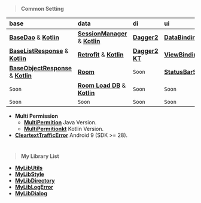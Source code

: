 > **Common Setting**

| base                                                                                                                                                                      | data                                                                                                                                                    | di                                                                     | ui                                                                         | utils                                                                                                                    |
|:--------------------------------------------------------------------------------------------------------------------------------------------------------------------------|:--------------------------------------------------------------------------------------------------------------------------------------------------------|:-----------------------------------------------------------------------|:---------------------------------------------------------------------------|:-------------------------------------------------------------------------------------------------------------------------|
| [**BaseDao**](https://github.com/gzeinnumer/MyBasePackage#basedao) & [**Kotlin**](https://github.com/gzeinnumer/MyBasePackageKT#basedao)                                  | [**SessionManager**](https://github.com/gzeinnumer/SessionManager) & [**Kotlin**](https://github.com/gzeinnumer/SessionManager_kt)                      | [**Dagger2**](https://github.com/gzeinnumer/TrainingDaggerPandec)      | [**DataBindingExample**](https://github.com/gzeinnumer/DataBindingExample) | [**Interceptor**](https://github.com/gzeinnumer/Interceptor) & [**Kotlin**](https://github.com/gzeinnumer/InterceptorKT) |
| [**BaseListResponse**](https://github.com/gzeinnumer/MyBasePackage#baselistresponse) & [**Kotlin**](https://github.com/gzeinnumer/MyBasePackageKT#baselistresponse)       | [**Retrofit**](https://github.com/gzeinnumer/RetrofitCRUD) & [**Kotlin**](https://github.com/gzeinnumer/BaseRetrofitkt)                                 | [**Dagger2 KT**](https://github.com/gzeinnumer/TrainingDaggerPandeckt) | [**ViewBindingExample**](https://github.com/gzeinnumer/ViewBindingExample) | `Soon`                                                                                                                   |
| [**BaseObjectResponse**](https://github.com/gzeinnumer/MyBasePackage#baseobjectresponse) & [**Kotlin**](https://github.com/gzeinnumer/MyBasePackageKT#baseobjectresponse) | [**Room**](https://github.com/gzeinnumer/AndroidJetpackRoom)                                                                                            | `Soon`                                                                 | [**StatusBarStyle**](https://github.com/gzeinnumer/StatusBarStyle)         | `Soon`                                                                                                                   |
| `Soon`                                                                                                                                                                    | [**Room Load DB**](https://github.com/gzeinnumer/ExternalRoomReadDbFromFile) & [**Kotlin**](https://github.com/gzeinnumer/ExternalRoomReadDbFromFilekt) | `Soon`                                                                 | `Soon`                                                                     | `Soon`                                                                                                                   |
| `Soon`                                                                                                                                                                    | `Soon`                                                                                                                                                  | `Soon`                                                                 | `Soon`                                                                     | `Soon`                                                                                                                   |

- **Multi Permission**
  - [**MultiPermition**](https://github.com/gzeinnumer/MultiPermition) Java Version.
  - [**MultiPermitionkt**](https://github.com/gzeinnumer/MultiPermitionkt)
    Kotlin Version.
- [**CleartextTrafficError**](https://github.com/gzeinnumer/CleartextTrafficError)
  Android 9 (SDK >= 28).

#
> **My Library List**

- [**MyLibUtils**](https://github.com/gzeinnumer/MyLibUtils)
- [**MyLibStyle**](https://github.com/gzeinnumer/MyLibStyle)
- [**MyLibDirectory**](https://github.com/gzeinnumer/MyLibDirectory)
- [**MyLibLogError**](https://github.com/gzeinnumer/MyLibLogError)
- [**MyLibDialog**](https://github.com/gzeinnumer/MyLibDialog)
